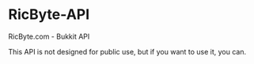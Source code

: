 RicByte-API
===========
RicByte.com - Bukkit API

This API is not designed for public use, but if you want to use it, you can.
